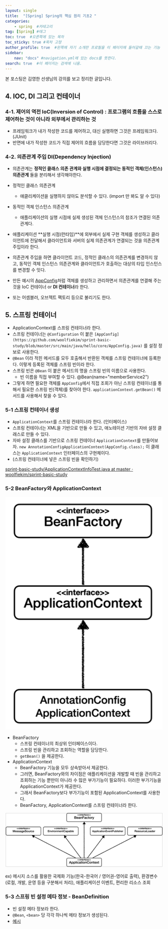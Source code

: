 ```yaml
---
layout: single
title:  "[Spring] Spring의 핵심 원리 기초2 "
categories: 
    - spring  #카테고리
tag: [Spring] #태그
toc: true  #오른쪽에 있는 목차
toc_sticky: true #목차 고정
author_profile: true  #왼쪽에 자기 소개란 프로필을 이 페이지에 들어갈때 끄는 기능
sidebar:
    nav: "docs" #navigation.yml에 있는 docs를 뜻한다.
search: true  #이 페이지는 검색에 나옴.
---
```


본 포스팅은 김영한 선생님의 강의를 보고 정리한 글입니다.

## 4. IOC, DI 그리고 컨테이너

### 4-1. 제어의 역전 IoC(Inversion of Control) : 프로그램의 흐름을 스스로 제어하는 것이 아니라 외부에서 관리하는 것

- 프레임워크가 내가 작성한 코드를 제어하고, 대신 실행하면 그것은 프레임워크다.(JUnit)
- 반면에 내가 작성한 코드가 직접 제어의 흐름을 담당한다면 그것은 라이브러리다.

### 4-2. 의존관계 주입 DI(Dependency Injection)

- 의존관계는 **정적인 클래스 의존 관계와 실행 시점에 결정되는 동적인 객체(인스턴스) 의존관계** 둘을 분리해서 생각해야한다.
- 정적인 클래스 의존관계
    - 애클리케이션을 실행하지 않아도 분석할 수 있다. (import 만 봐도 알 수 있다)
- 동적인 객체 인스턴스 의존관계
    - 애플리케이션의 실행 시점에 실제 생성된 객체 인스턴스의 참조가 연결된 의존 관계다.

- 애플리케이션 **실행 시점(런타임)**에 외부에서 실제 구현 객체를 생성하고 클라이언트에 전달해서 클라이언트와 서버의 실제 의존관계가 연결되는 것을 의존관계 주입이라 한다.
- 의존관계 주입을 하면 클라이언트 코드, 정적인 클래스의 의존관계를 변경하지 않고, 동적인 객체 인스턴스 의존관계와 클라이언트가 호출하는 대상의 타입 인스턴스를 변경할 수 잇다.
- 만든 예시의 [AppConfig](https://github.com/woolfiekim/sprint-basic-study/blob/master/src/main/java/hello/core/AppConfig.java)처럼 객체를 생성하고 관리하면서 의존관계를 연결해 주는 것을 IoC 컨테이너 or **DI 컨테이너**라 한다.
- 또는 어셈블러, 오브젝트 팩토리 등으로 불리기도 한다.

## 5.  스프링 컨테이너

- ApplicationContext를 스프링 컨테이너라 한다.
- 스프링 컨테이너는 `@Configuration` 이 붙은 `[AppConfig](https://github.com/woolfiekim/sprint-basic-study/blob/master/src/main/java/hello/core/AppConfig.java)` 를 설정 정보로 사용한다.
- `@Bean` 이라 적힌 메서드를 모두 호출해서 반환된 객체를 스프링 컨테이너에 등록한다. 이렇게 등록된 객체를 스프링 빈이라 한다.
- 스프링 빈은 `@Bean` 이 붙은 메서드의 명을 스프링 빈의 이름으로 사용한다.
  - 빈 이름을 직접 부여할 수 있다. @Bean(name="memberService2")
- 그렇게 하면 필요한 객체를 `AppConfig`에서 직접 조회가 아닌 스프링 컨테이너를 통해서 필요한 스프링 빈(객체)를 찾아야 한다. `applicationContext.getBean()` 메서드를 사용해서 찾을 수 있다.

### 5-1 스프링 컨테이너 생성

- `ApplicationContext`를 스프링 컨테이너라 한다. (인터페이스)
- 스프링 컨테이너는 XML을 기반으로 만들 수 있고, 애노테이션 기반의 자바 설정 클래스로 만들 수 있다.
- 자바 설정 클래스를 기반으로 스프링 컨테이너 `ApplicationContext`를 만들어보자.
`new AnnotationConfigApplicationContext(AppConfig.class);` 이 클래스는 `ApplicationContext` 인터페이스의 구현체이다.
- (스프링 컨테이너에 넣은 스프링 빈을 확인하기)

[sprint-basic-study/ApplicationContextInfoTest.java at master · woolfiekim/sprint-basic-study](https://github.com/woolfiekim/sprint-basic-study/blob/master/src/test/java/hello/core/beanfind/ApplicationContextInfoTest.java)

### 5-2 BeanFactory와 ApplicationContext

![](/assets/images/2023-01-24/factory1.png)

- BeanFactory
    - 스프링 컨테이너의 최상위 인터페이스이다.
    - 스프링 빈을 관리하고 조회하는 역할을 담당한다.
    - `getBean()` 을 제공한다.
- ApplicationContext
    - BeanFactory 기능을 모두 상속받아서 제공한다.
    - 그러면, BeanFactory와의 차이점은 애플리케이션을 개발할 때 빈을 관리하고 조회하는 기능 뿐만이 아니라 수 많은 부가기능이 필요하다. 이러한 부가기능을 ApplicationContext가 제공한다.
    - 그래서 BeanFactory보다 부가기능이 포함된 ApplicationContext를 사용한다.
    - BeanFactory, ApplicationContext를 스프링 컨테이너라 한다.

![](/assets/images/2023-01-24/factory2.png)

ex) 메시지 소스를 활용한 국제화 기능(한국-한국어 / 영어권-영어로 출력), 환경변수(로컬, 개발, 운영 등을 구분해서 처리), 애플리케이션 이벤트, 편리한 리소스 조회

### 5-3 스프링 빈 설정 메타 정보 - BeanDefinition

- 빈 설정 메타 정보라 한다.
- `@Bean`, `<bean>` 당 각각 하나씩 메타 정보가 생성된다.
- [<bean>예시](https://github.com/woolfiekim/sprint-basic-study/blob/master/src/main/resources/appConfig.xml)